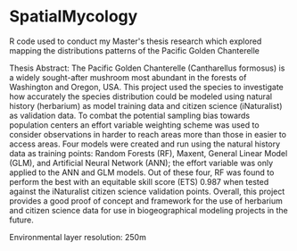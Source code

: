 # SpatialMycology
R code used to conduct my Master's thesis research which explored mapping the distributions patterns of the Pacific Golden Chanterelle

Thesis Abstract:
The Pacific Golden Chanterelle (Cantharellus formosus) is a widely sought-after mushroom most abundant in the forests of Washington and Oregon, USA. This project used the species to investigate how accurately the species distribution could be modeled using natural history (herbarium) as model training data and citizen science (iNaturalist) as validation data. To combat the potential sampling bias towards population centers an effort variable weighting scheme was used to consider observations in harder to reach areas more than those in easier to access areas. Four models were created and run using the natural history data as training points: Random Forests (RF), Maxent, General Linear Model (GLM), and Artificial Neural Network (ANN); the effort variable was only applied to the ANN and GLM models. Out of these four, RF was found to perform the best with an equitable skill score (ETS) 0.987 when tested against the iNaturalist citizen science validation points. Overall, this project provides a good proof of concept and framework for the use of herbarium and citizen science data for use in biogeographical modeling projects in the future.

Environmental layer resolution: 250m
